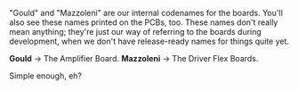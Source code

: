 "Gould" and "Mazzoleni" are our internal codenames for the boards. You'll also see these names printed on the PCBs, too. These names don't really mean anything; they're just our way of referring to the boards during development, when we don't have release-ready names for things quite yet.

**Gould** -> The Amplifier Board.
**Mazzoleni** -> The Driver Flex Boards.

Simple enough, eh?